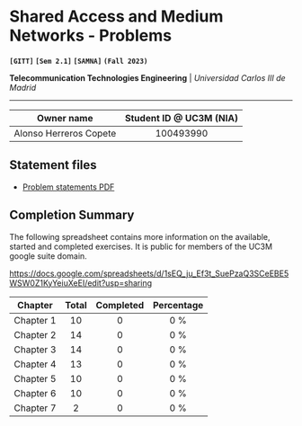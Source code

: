 # **Shared Access and Medium Networks - Problems**
**`[GITT]` `[Sem 2.1]` `[SAMNA]` `(Fall 2023)`**

**Telecommunication Technologies Engineering** | _Universidad Carlos III de Madrid_

---

| Owner name | Student ID @ UC3M (NIA) |
| :---: | :---: |
| Alonso Herreros Copete | 100493990 |

## Statement files

* [Problem statements PDF](./Problem%20list.pdf)

## Completion Summary

The following spreadsheet contains more information on the available, started and completed exercises.
It is public for members of the UC3M google suite domain.

<https://docs.google.com/spreadsheets/d/1sEQ_ju_Ef3t_SuePzaQ3SCeEBE5WSW0Z1KyYeiuXeEI/edit?usp=sharing>

| Chapter   | Total | Completed | Percentage |
| --------- | :---: | :-------: | :--------: |
| Chapter 1 |  10   |     0     |    0 %     |
| Chapter 2 |  14   |     0     |    0 %     |
| Chapter 3 |  14   |     0     |    0 %     |
| Chapter 4 |  13   |     0     |    0 %     |
| Chapter 5 |  10   |     0     |    0 %     |
| Chapter 6 |  10   |     0     |    0 %     |
| Chapter 7 |   2   |     0     |    0 %     |
